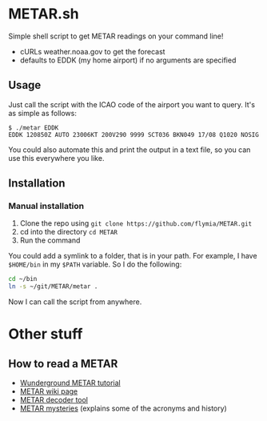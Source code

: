 # METAR.sh

Simple shell script to get METAR readings on your command line!

- cURLs weather.noaa.gov to get the forecast
- defaults to EDDK (my home airport) if no arguments are specified

## Usage

Just call the script with the ICAO code of the airport you want to query. It's as simple as follows:

```
$ ./metar EDDK
EDDK 120850Z AUTO 23006KT 200V290 9999 SCT036 BKN049 17/08 Q1020 NOSIG
```

You could also automate this and print the output in a text file, so you can use this everywhere you like.

## Installation

### Manual installation
1. Clone the repo using ```git clone https://github.com/flymia/METAR.git```
2. cd into the directory ```cd METAR```
3. Run the command

You could add a symlink to a folder, that is in your path. For example, I have ```$HOME/bin``` in my ```$PATH``` variable. So I do the following:

````bash
cd ~/bin
ln -s ~/git/METAR/metar . 
````

Now I can call the script from anywhere.

# Other stuff
## How to read a METAR

- [Wunderground METAR tutorial](http://www.wunderground.com/metarFAQ.asp?MR=1)
- [METAR wiki page](https://en.wikipedia.org/wiki/METAR)
- [METAR decoder tool](http://heras-gilsanz.com/manuel/METAR-Decoder.html)
- [METAR mysteries](http://www.cfidarren.com/r-metarmystery.htm) (explains some of the acronyms and history)


